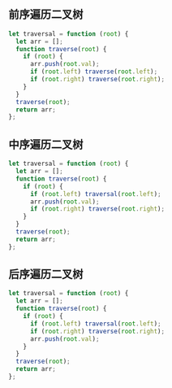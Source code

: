 <!-- 前序遍历二叉树 -->

## 前序遍历二叉树

```javascript
let traversal = function (root) {
  let arr = [];
  function traverse(root) {
    if (root) {
      arr.push(root.val);
      if (root.left) traverse(root.left);
      if (root.right) traverse(root.right);
    }
  }
  traverse(root);
  return arr;
};
```

<!-- 中序遍历二叉树 -->

## 中序遍历二叉树

```javascript
let traversal = function (root) {
  let arr = [];
  function traverse(root) {
    if (root) {
      if (root.left) traversal(root.left);
      arr.push(root.val);
      if (root.right) traverse(root.right);
    }
  }
  traverse(root);
  return arr;
};
```


<!-- 后遍历二叉树 -->

## 后序遍历二叉树

```javascript
let traversal = function (root) {
  let arr = [];
  function traverse(root) {
    if (root) {
      if (root.left) traversal(root.left);
      if (root.right) traverse(root.right);
      arr.push(root.val);
    }
  }
  traverse(root);
  return arr;
};
```

